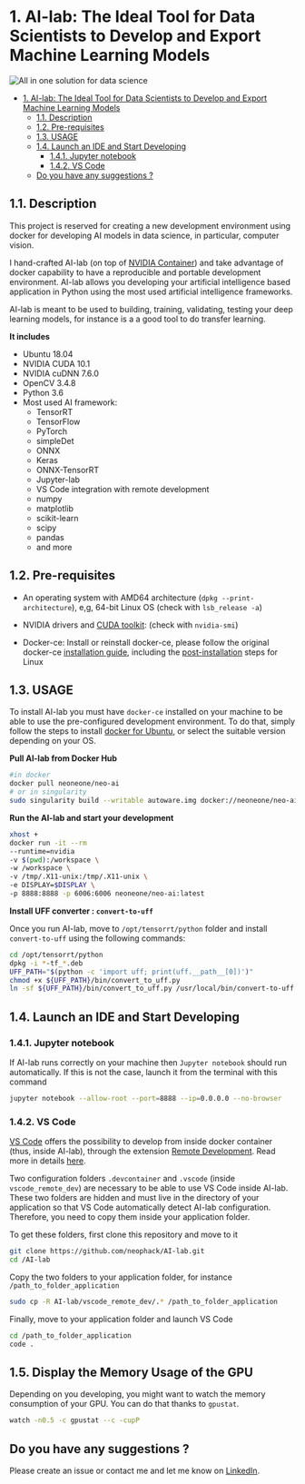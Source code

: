 # 1. AI-lab: The Ideal Tool for Data Scientists to Develop and Export Machine Learning Models


![All in one solution for data science](AI-lab_logos.png)

<!-- TOC -->

- [1. AI-lab: The Ideal Tool for Data Scientists to Develop and Export Machine Learning Models](#1-ai-lab-the-ideal-tool-for-data-scientists-to-develop-and-export-machine-learning-models)
  - [1.1. Description](#11-description)
  - [1.2. Pre-requisites](#12-pre-requisites)
  - [1.3. USAGE](#13-usage)
  - [1.4. Launch an IDE and Start Developing](#14-launch-an-ide-and-start-developing)
    - [1.4.1. Jupyter notebook](#141-jupyter-notebook)
    - [1.4.2. VS Code](#142-vs-code)
  - [Do you have any suggestions ?](#do-you-have-any-suggestions-)

<!-- /TOC -->
## 1.1. Description

This project is reserved for creating a new development environment using docker for developing AI models in data science, in particular, computer vision.

I hand-crafted AI-lab (on top of [NVIDIA Container](https://ngc.nvidia.com/catalog/containers/nvidia:tensorrt)) and take advantage of docker capability to have a reproducible and portable development environment. AI-lab allows you developing your artificial intelligence based application in Python using the most used artificial intelligence frameworks.

AI-lab is meant to be used to building, training, validating, testing your deep learning models, for instance is a a good tool to do transfer learning.

**It includes**

- Ubuntu 18.04
- NVIDIA CUDA 10.1
- NVIDIA cuDNN 7.6.0
- OpenCV 3.4.8
- Python 3.6
- Most used AI framework:
  - TensorRT
  - TensorFlow
  - PyTorch
  - simpleDet
  - ONNX
  - Keras
  - ONNX-TensorRT
  - Jupyter-lab
  - VS Code integration with remote development
  - numpy
  - matplotlib
  - scikit-learn
  - scipy
  - pandas
  - and more

## 1.2. Pre-requisites

* An operating system with AMD64 architecture (`dpkg --print-architecture`), e,g, 64-bit Linux OS (check with `lsb_release -a`)

*  NVIDIA drivers and [CUDA toolkit](https://developer.nvidia.com/cuda-downloads): (check with `nvidia-smi`)

* Docker-ce: Install or reinstall docker-ce, please follow the original docker-ce [installation guide](https://docs.docker.com/install/linux/docker-ce/ubuntu/), including the [post-installation](https://docs.docker.com/install/linux/linux-postinstall/) steps for Linux


## 1.3. USAGE

To install AI-lab you must have `docker-ce` installed on your machine to be able to use the pre-configured development environment. To do that, simply follow the steps to install [docker for Ubuntu](https://docs.docker.com/install/linux/docker-ce/ubuntu/), or select the suitable version depending on your OS.

**Pull AI-lab from Docker Hub**

```bash
#in docker
docker pull neoneone/neo-ai
# or in singularity
sudo singularity build --writable autoware.img docker://neoneone/neo-ai
```

**Run the AI-lab and start your development**

``` bash
xhost +
docker run -it --rm
--runtime=nvidia
-v $(pwd):/workspace \
-w /workspace \
-v /tmp/.X11-unix:/tmp/.X11-unix \
-e DISPLAY=$DISPLAY \
-p 8888:8888 -p 6006:6006 neoneone/neo-ai:latest
```

**Install UFF converter : `convert-to-uff`**

Once you run AI-lab, move to `/opt/tensorrt/python` folder and install `convert-to-uff` using the following commands:

```bash
cd /opt/tensorrt/python
dpkg -i *-tf_*.deb
UFF_PATH="$(python -c 'import uff; print(uff.__path__[0])')"
chmod +x ${UFF_PATH}/bin/convert_to_uff.py
ln -sf ${UFF_PATH}/bin/convert_to_uff.py /usr/local/bin/convert-to-uff
```

## 1.4. Launch an IDE and Start Developing

### 1.4.1. Jupyter notebook

If AI-lab runs correctly on your machine then `Jupyter notebook` should run automatically. If this is not the case, launch it from the terminal with this command

```bash
jupyter notebook --allow-root --port=8888 --ip=0.0.0.0 --no-browser
```

### 1.4.2. VS Code


[VS Code](https://code.visualstudio.com/) offers the possibility to develop from inside docker container (thus, inside AI-lab), through the extension [Remote Development](https://marketplace.visualstudio.com/items?itemName=ms-vscode-remote.vscode-remote-extensionpack). Read more in details [here](https://code.visualstudio.com/docs/remote/containers).

Two configuration folders `.devcontainer` and `.vscode` (inside `vscode_remote_dev`) are necessary to be able to use VS Code inside AI-lab. These two folders are hidden and must live in the directory of your application so that VS Code automatically detect AI-lab configuration. Therefore, you need to copy them inside your application folder.

To get these folders, first clone this repository and move to it

```bash
git clone https://github.com/neophack/AI-lab.git
cd /AI-lab
```

Copy the two folders to your application folder, for instance `/path_to_folder_application`

``` bash
sudo cp -R AI-lab/vscode_remote_dev/.* /path_to_folder_application
```

Finally, move to your application folder and launch VS Code

```bash
cd /path_to_folder_application
code .
 ```

## 1.5. Display the Memory Usage of the GPU

Depending on you developing, you might want to watch the memory consumption of your GPU. You can do that thanks to `gpustat`.

```bash
watch -n0.5 -c gpustat --c -cupP
```

## Do you have any suggestions ?

Please create an issue or contact me and let me know on [LinkedIn](https://www.linkedin.com/in/aminehy/).
